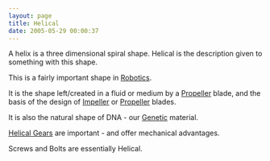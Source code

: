 ```yaml
---
layout: page
title: Helical
date: 2005-05-29 00:00:37
---
```

<p>A helix is a three dimensional spiral shape. Helical is the description given to something with this shape.
</p>
<p>This is a fairly important shape in <a class="wiki" href="/wiki/robotic.html" title="Robotic">Robotics</a>.
</p>
<p>It is the shape left/created in a fluid or medium by a <a class="wiki" href="/wiki/propeller.html" title="Propeller">Propeller</a> blade, and the basis of the design of <a class="wiki" href="/wiki/impeller.html" title="A method of fluid propulsion or pumping">Impeller</a> or <a class="wiki" href="/wiki/propeller.html" title="Propeller">Propeller</a> blades.
</p>
<p>It is also the natural shape of DNA - our <a class="wiki" href="/wiki/genetic.html" title="This word describes the system used by all known biological lifeforms to store sticky (permanent) or static data.">Genetic</a> material.
</p>
<p><a class="wiki" href="/wiki/helical_gears.html" title="Helical Gears">Helical Gears</a> are important - and offer mechanical advantages.
</p>
<p>Screws and Bolts are essentially Helical.
</p>
